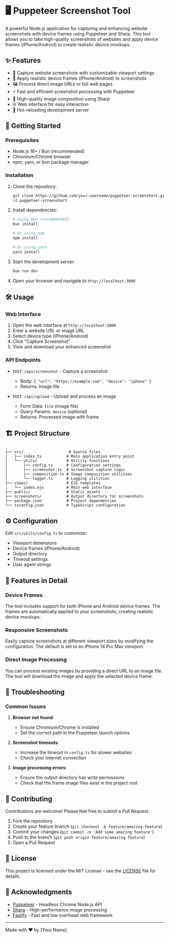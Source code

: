 # 🖥️ Puppeteer Screenshot Tool

A powerful Node.js application for capturing and enhancing website screenshots with device frames using Puppeteer and Sharp. This tool allows you to take high-quality screenshots of websites and apply device frames (iPhone/Android) to create realistic device mockups.

## ✨ Features

- 📱 Capture website screenshots with customizable viewport settings
- 📸 Apply realistic device frames (iPhone/Android) to screenshots
- 🖼️ Process direct image URLs or full web pages
- ⚡ Fast and efficient screenshot processing with Puppeteer
- 🎨 High-quality image composition using Sharp
- 🌐 Web interface for easy interaction
- 🔄 Hot-reloading development server

## 🚀 Getting Started

### Prerequisites

- Node.js 16+ / Bun (recommended)
- Chromium/Chrome browser
- npm, yarn, or bun package manager

### Installation

1. Clone the repository:

   ```bash
   git clone https://github.com/your-username/puppeteer-screenshort.git
   cd puppeteer-screenshort
   ```

2. Install dependencies:

   ```bash
   # Using Bun (recommended)
   bun install

   # Or using npm
   npm install

   # Or using yarn
   yarn install
   ```

3. Start the development server:

   ```bash
   bun run dev
   ```

4. Open your browser and navigate to `http://localhost:3000`

## 🛠️ Usage

### Web Interface

1. Open the web interface at `http://localhost:3000`
2. Enter a website URL or image URL
3. Select device type (iPhone/Android)
4. Click "Capture Screenshot"
5. View and download your enhanced screenshot

### API Endpoints

- `POST /api/screenshot` - Capture a screenshot

  - Body: `{ "url": "https://example.com", "device": "iphone" }`
  - Returns: Image file

- `POST /api/upload` - Upload and process an image
  - Form Data: `file` (image file)
  - Query Params: `device` (optional)
  - Returns: Processed image with frame

## 🏗️ Project Structure

```
.
├── src/                    # Source files
│   ├── index.ts           # Main application entry point
│   └── utils/             # Utility functions
│       ├── config.ts      # Configuration settings
│       ├── screenshot.ts  # Screenshot capture logic
│       ├── composition.ts # Image composition utilities
│       └── logger.ts      # Logging utilities
├── views/                 # EJS templates
│   └── index.ejs          # Main web interface
├── public/                # Static assets
├── screenshots/           # Output directory for screenshots
├── package.json           # Project dependencies
└── tsconfig.json          # TypeScript configuration
```

## ⚙️ Configuration

Edit `src/utils/config.ts` to customize:

- Viewport dimensions
- Device frames (iPhone/Android)
- Output directory
- Timeout settings
- User agent strings

## 🌟 Features in Detail

### Device Frames

The tool includes support for both iPhone and Android device frames. The frames are automatically applied to your screenshots, creating realistic device mockups.

### Responsive Screenshots

Easily capture screenshots at different viewport sizes by modifying the configuration. The default is set to an iPhone 14 Pro Max viewport.

### Direct Image Processing

You can process existing images by providing a direct URL to an image file. The tool will download the image and apply the selected device frame.

## 🚨 Troubleshooting

### Common Issues

1. **Browser not found**:

   - Ensure Chromium/Chrome is installed
   - Set the correct path in the Puppeteer launch options

2. **Screenshot timeouts**:

   - Increase the timeout in `config.ts` for slower websites
   - Check your internet connection

3. **Image processing errors**:
   - Ensure the output directory has write permissions
   - Check that the frame image files exist in the project root

## 🤝 Contributing

Contributions are welcome! Please feel free to submit a Pull Request.

1. Fork the repository
2. Create your feature branch (`git checkout -b feature/amazing-feature`)
3. Commit your changes (`git commit -m 'Add some amazing feature'`)
4. Push to the branch (`git push origin feature/amazing-feature`)
5. Open a Pull Request

## 📄 License

This project is licensed under the MIT License - see the [LICENSE](LICENSE) file for details.

## 🙏 Acknowledgments

- [Puppeteer](https://pptr.dev/) - Headless Chrome Node.js API
- [Sharp](https://sharp.pixelplumbing.com/) - High-performance image processing
- [Fastify](https://www.fastify.io/) - Fast and low overhead web framework

---

Made with ❤️ by [Your Name]
